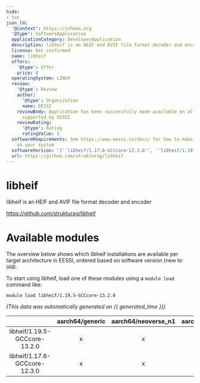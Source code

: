 ```yaml
---
hide:
- toc
json_ld:
  '@context': https://schema.org
  '@type': SoftwareApplication
  applicationCategory: DeveloperApplication
  description: libheif is an HEIF and AVIF file format decoder and encoder
  license: Not confirmed
  name: libheif
  offers:
    '@type': Offer
    price: 0
  operatingSystem: LINUX
  review:
    '@type': Review
    author:
      '@type': Organization
      name: EESSI
    reviewBody: Application has been successfully made available on all architectures
      supported by EESSI
    reviewRating:
      '@type': Rating
      ratingValue: 5
  softwareRequirements: See https://www.eessi.io/docs/ for how to make EESSI available
    on your system
  softwareVersion: '[''libheif/1.17.6-GCCcore-12.3.0'', ''libheif/1.19.5-GCCcore-13.2.0'']'
  url: https://github.com/strukturag/libheif
---
```


libheif
=======


libheif is an HEIF and AVIF file format decoder and encoder

https://github.com/strukturag/libheif
# Available modules


The overview below shows which libheif installations are available per target architecture in EESSI, ordered based on software version (new to old).

To start using libheif, load one of these modules using a `module load` command like:

```shell
module load libheif/1.19.5-GCCcore-13.2.0
```

*(This data was automatically generated on {{ generated_time }})*

| |aarch64/generic|aarch64/neoverse_n1|aarch64/neoverse_v1|aarch64/nvidia/grace|x86_64/generic|x86_64/amd/zen2|x86_64/amd/zen3|x86_64/amd/zen4|x86_64/intel/cascadelake|x86_64/intel/haswell|x86_64/intel/icelake|x86_64/intel/sapphirerapids|x86_64/intel/skylake_avx512|
| :---: | :---: | :---: | :---: | :---: | :---: | :---: | :---: | :---: | :---: | :---: | :---: | :---: | :---: |
|libheif/1.19.5-GCCcore-13.2.0|x|x|x|x|x|x|x|x|x|x|x|x|x|
|libheif/1.17.6-GCCcore-12.3.0|x|x|x|x|x|x|x|x|x|x|x|x|x|
